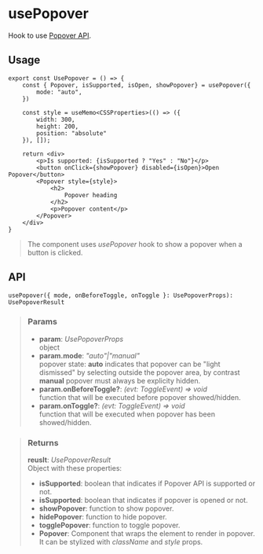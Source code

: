# usePopover
Hook to use [Popover API](https://developer.mozilla.org/en-US/docs/Web/API/Popover_API).

## Usage

```tsx
export const UsePopover = () => {
	const { Popover, isSupported, isOpen, showPopover} = usePopover({
		mode: "auto",
	})

	const style = useMemo<CSSProperties>(() => ({
		width: 300,
		height: 200,
		position: "absolute"
	}), []);

	return <div>
		<p>Is supported: {isSupported ? "Yes" : "No"}</p>
		<button onClick={showPopover} disabled={isOpen}>Open Popover</button>
		<Popover style={style}>
			<h2>
				Popover heading
			</h2>
			<p>Popover content</p>
		</Popover>
	</div>
}
```

> The component uses _usePopover_ hook to show a popover when a button is clicked.


## API

```tsx
usePopover({ mode, onBeforeToggle, onToggle }: UsePopoverProps): UsePopoverResult
```

> ### Params
>
> - __param__: _UsePopoverProps_  
object
> - __param.mode__: _"auto"|"manual"_  
popover state: __auto__ indicates that popover can be "light dismissed" by selecting outside the popover area, by contrast __manual__ popover must always be explicity hidden.
> - __param.onBeforeToggle?__: _(evt: ToggleEvent) => void_  
function that will be executed before popover showed/hidden.
> - __param.onToggle?__: _(evt: ToggleEvent) => void_  
function that will be executed when popover has been showed/hidden.
>

> ### Returns
>
> __reuslt__:  _UsePopoverResult_  
> Object with these properties:
> - __isSupported__: boolean that indicates if Popover API is supported or not.
> - __isSupported__: boolean that indicates if popover is opened or not.
> - __showPopover__: function to show popover.
> - __hidePopover__: function to hide popover.
> - __togglePopover__: function to toggle popover.
> - __Popover__: Component that wraps the element to render in popover. It can be stylized with _className_ and _style_ props.
>